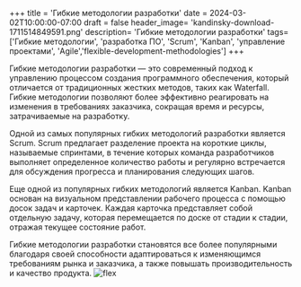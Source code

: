 +++
title = 'Гибкие методологии разработки'
date = 2024-03-02T10:00:00-07:00
draft = false
header_image= 'kandinsky-download-1711514849591.png'
description= 'Гибкие методологии разработки'
tags= ['Гибкие методологии', 'разработка ПО', 'Scrum', 'Kanban', 'управление проектами', 'Agile','flexible-development-methodologies']
+++

Гибкие методологии разработки — это современный подход к управлению процессом создания программного обеспечения, который отличается от традиционных жестких методов, таких как Waterfall. Гибкие методологии позволяют более эффективно реагировать на изменения в требованиях заказчика, сокращая время и ресурсы, затрачиваемые на разработку.

Одной из самых популярных гибких методологий разработки является Scrum. Scrum предлагает разделение проекта на короткие циклы, называемые спринтами, в течение которых команда разработчиков выполняет определенное количество работы и регулярно встречается для обсуждения прогресса и планирования следующих шагов.

Еще одной из популярных гибких методологий является Kanban. Kanban основан на визуальном представлении рабочего процесса с помощью досок задач и карточек. Каждая карточка представляет собой отдельную задачу, которая перемещается по доске от стадии к стадии, отражая текущее состояние работ.

Гибкие методологии разработки становятся все более популярными благодаря своей способности адаптироваться к изменяющимся требованиям рынка и заказчика, а также повышать производительность и качество продукта.
![flex](kandinsky-download-1711514896364.png)
